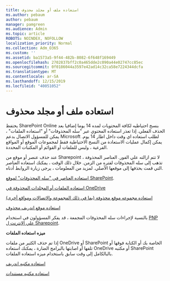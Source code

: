```yaml
---
title: استعاده ملف أو مجلد محذوف
ms.author: pebaum
author: pebaum
manager: pamgreen
ms.audience: Admin
ms.topic: article
ROBOTS: NOINDEX, NOFOLLOW
localization_priority: Normal
ms.collection: Adm_O365
ms.custom: ''
ms.assetid: ba1573a5-9f44-482b-8082-6f648f169449
ms.openlocfilehash: 2702837bff2c0a465dde2c090a44e02747cc85ec
ms.sourcegitcommit: 0f0186044a3597e42ad14c32ca58e7224344dcfa
ms.translationtype: MT
ms.contentlocale: ar-SA
ms.lasthandoff: 12/15/2019
ms.locfileid: "40051052"
---
```

# <a name="restore-a-deleted-file-or-folder"></a>استعاده ملف أو مجلد محذوف

يحتفظ SharePoint Online بنسخ احتياطيه لكافة المحتويات لمده 14 يوما إضافيا بعد الحذف الفعلي. إذا تعذر استعاده المحتوي عبر "سله المحذوفات" أو "استعاده الملفات" ، يمكن للمسؤول الاتصال بدعم Microsoft لطلب استعاده اي وقت داخل اطار 14 يوم. يمكن إكمال عمليات الاستعادة من النسخ الاحتياطية فقط لمجموعات الموقع أو المواقع الفرعية ، وليس للملفات أو القوائم أو المكتبات المحددة.

عند حذف عنصر أو موقع من Sharepoint ، لا تتم ازالته علي الفور. العناصر المحذوفة تذهب إلى سله المحذوفات لفتره من الزمن. خلال ذلك الوقت ، يمكنك استعاده العناصر التي قمت بحذفها إلى موقعها الأصلي. لمزيد من المعلومات ، يرجى زيارة الروابط أدناه.

[استعاده العناصر في "سله المحذوفات" لموقع SharePoint](https://support.office.com/article/restore-deleted-items-from-the-site-collection-recycle-bin-5fa924ee-16d7-487b-9a0a-021b9062d14b).

[استعاده الملفات أو المجلدات المحذوفة في OneDrive](https://support.office.com/article/Restore-deleted-files-or-folders-in-OneDrive-949ada80-0026-4db3-a953-c99083e6a84f)

[استعاده مجموعه موقع محذوفة (بما في ذلك المجموعة والاتصالات ومواقع أخرى)](https://docs.microsoft.com/sharepoint/restore-deleted-site-collection)

[استعاده موقع اندريف محذوف](https://docs.microsoft.com/onedrive/restore-deleted-onedrive)

بالنسبة لإجراءات سله المحذوفات المجمعة ، قد يفكر المسؤولون في استخدام [PNP علي الإنترنت ل Sharepoint](https://docs.microsoft.com/powershell/sharepoint/sharepoint-pnp/sharepoint-pnp-cmdlets?view=sharepoint-ps).

**ميزه استعاده الملفات**

إذا تم حذف الكثير من ملفات OneDrive أو SharePoint الخاصة بك أو الكتابة فوقها أو تلفها أو اصابتها بالبرامج الضارة ، يمكنك استعاده OneDrive أو مكتبه SharePoint بالبالكامل إلى وقت سابق باستخدام ميزه استعاده الملفات.

[استعاده مكتبه اندريف](https://support.office.com/article/restore-your-onedrive-fa231298-759d-41cf-bcd0-25ac53eb8a15)

[استعاده مكتبه مستندات](https://support.office.com/article/restore-a-document-library-317791c3-8bd0-4dfd-8254-3ca90883d39a)


